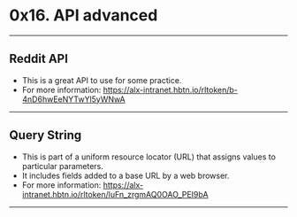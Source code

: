 # 0x16. API advanced
---

## Reddit API
- This is a great API to use for some practice.
- For more information: <a>https://alx-intranet.hbtn.io/rltoken/b-4nD6hwEeNYTwYl5yWNwA</a>
---

## Query String
- This is part of a uniform resource locator (URL) that assigns values to particular parameters. 
- It includes fields added to a base URL by a web browser.
- For more information: <a>https://alx-intranet.hbtn.io/rltoken/luFn_zrgmAQ0OAO_PEI9bA</a>
---

